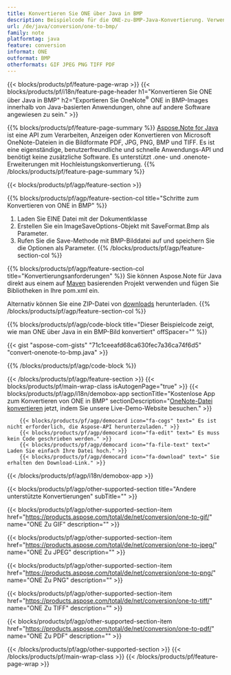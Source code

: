 ```yaml
---
title: Konvertieren Sie ONE über Java in BMP
description: Beispielcode für die ONE-zu-BMP-Java-Konvertierung. Verwenden Sie den API-Beispielcode für die Batch-Konvertierung von ONE-Dateien in BMP in jeder Java-basierten Anwendung. 
url: /de/java/conversion/one-to-bmp/
family: note
platformtag: java
feature: conversion
informat: ONE
outformat: BMP
otherformats: GIF JPEG PNG TIFF PDF
---
```

{{< blocks/products/pf/feature-page-wrap >}}
{{< blocks/products/pf/i18n/feature-page-header h1="Konvertieren Sie ONE über Java in BMP" h2="Exportieren Sie OneNote<sup>&reg;</sup> ONE in BMP-Images innerhalb von Java-basierten Anwendungen, ohne auf andere Software angewiesen zu sein." >}}

{{% blocks/products/pf/feature-page-summary %}}
[Aspose.Note for Java](https://products.aspose.com/note/java/) ist eine API zum Verarbeiten, Anzeigen oder Konvertieren von Microsoft OneNote-Dateien in die Bildformate PDF, JPG, PNG, BMP und TIFF. Es ist eine eigenständige, benutzerfreundliche und schnelle Anwendungs-API und benötigt keine zusätzliche Software. Es unterstützt .one- und .onenote-Erweiterungen mit Hochleistungskonvertierung.
{{% /blocks/products/pf/feature-page-summary  %}}

{{< blocks/products/pf/agp/feature-section >}}

{{% blocks/products/pf/agp/feature-section-col title="Schritte zum Konvertieren von ONE in BMP" %}}
1. Laden Sie EINE Datei mit der Dokumentklasse
2. Erstellen Sie ein ImageSaveOptions-Objekt mit SaveFormat.Bmp als Parameter.
3. Rufen Sie die Save-Methode mit BMP-Bilddatei auf und speichern Sie die Optionen als Parameter.
{{% /blocks/products/pf/agp/feature-section-col %}}

{{% blocks/products/pf/agp/feature-section-col title="Konvertierungsanforderungen" %}}
Sie können Aspose.Note für Java direkt aus einem auf [Maven](https://repository.aspose.com/webapp/#/artifacts/browse/tree/General/repo/com/aspose/aspose-note) basierenden Projekt verwenden und fügen Sie Bibliotheken in Ihre pom.xml ein.

Alternativ können Sie eine ZIP-Datei von [downloads](https://downloads.aspose.com/note/java) herunterladen.
{{% /blocks/products/pf/agp/feature-section-col %}}

{{% blocks/products/pf/agp/code-block title="Dieser Beispielcode zeigt, wie man ONE über Java in ein BMP-Bild konvertiert" offSpacer="" %}}



{{< gist "aspose-com-gists" "71c1ceeafd68ca630fec7a36ca74f6d5" "convert-onenote-to-bmp.java" >}}

{{% /blocks/products/pf/agp/code-block %}}

{{< /blocks/products/pf/agp/feature-section >}}
{{< blocks/products/pf/main-wrap-class isAutogenPage="true" >}}
{{< blocks/products/pf/agp/i18n/demobox-app sectionTitle="Kostenlose App zum Konvertieren von ONE in BMP" sectionDescription="[OneNote-Datei konvertieren](https://products.aspose.app/note/conversion/onenote-to-bmp) jetzt, indem Sie unsere Live-Demo-Website besuchen." >}}

        {{< blocks/products/pf/agp/democard icon="fa-cogs" text=" Es ist nicht erforderlich, die Aspose-API herunterzuladen." >}}
        {{< blocks/products/pf/agp/democard icon="fa-edit" text=" Es muss kein Code geschrieben werden." >}}
        {{< blocks/products/pf/agp/democard icon="fa-file-text" text=" Laden Sie einfach Ihre Datei hoch." >}}
        {{< blocks/products/pf/agp/democard icon="fa-download" text=" Sie erhalten den Download-Link." >}}
		
{{< /blocks/products/pf/agp/i18n/demobox-app >}}

{{< blocks/products/pf/agp/other-supported-section title="Andere unterstützte Konvertierungen" subTitle="" >}}

{{< blocks/products/pf/agp/other-supported-section-item href="https://products.aspose.com/total/de/net/conversion/one-to-gif/" name="ONE Zu GIF" description="" >}}

{{< blocks/products/pf/agp/other-supported-section-item href="https://products.aspose.com/total/de/net/conversion/one-to-jpeg/" name="ONE Zu JPEG" description="" >}}

{{< blocks/products/pf/agp/other-supported-section-item href="https://products.aspose.com/total/de/net/conversion/one-to-png/" name="ONE Zu PNG" description="" >}}

{{< blocks/products/pf/agp/other-supported-section-item href="https://products.aspose.com/total/de/net/conversion/one-to-tiff/" name="ONE Zu TIFF" description="" >}}

{{< blocks/products/pf/agp/other-supported-section-item href="https://products.aspose.com/total/de/net/conversion/one-to-pdf/" name="ONE Zu PDF" description="" >}}



{{< /blocks/products/pf/agp/other-supported-section >}}
{{< /blocks/products/pf/main-wrap-class >}}
{{< /blocks/products/pf/feature-page-wrap >}}